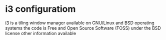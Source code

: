 # i3 configuratiom

[i3](https://i3wm.org/) is a tiling window manager  available on GNU/Linux and BSD operating systems the code is Free and Open Source Software (FOSS) under the BSD license other information available

